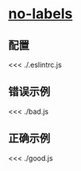 # [no-labels](https://eslint.org/docs/rules/no-labels)

## 配置

<<< ./.eslintrc.js

## 错误示例

<<< ./bad.js

## 正确示例

<<< ./good.js
